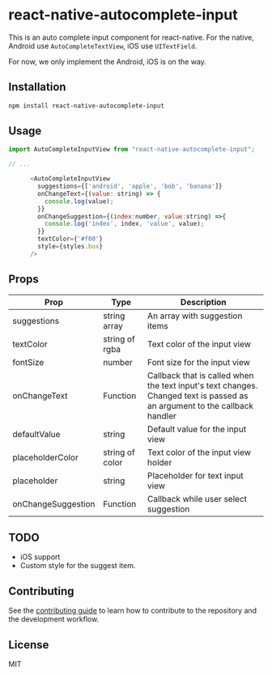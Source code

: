 # react-native-autocomplete-input

This is an auto complete input component for react-native. For the native, Android use `AutoCompleteTextView`, iOS use `UITextField`.

For now, we only implement the Android, iOS is on the way.

## Installation

```sh
npm install react-native-autocomplete-input
```

## Usage

```js
import AutoCompleteInputView from "react-native-autocomplete-input";

// ...

      <AutoCompleteInputView
        suggestions={['android', 'apple', 'bob', 'banana']}
        onChangeText={(value: string) => {
          console.log(value);
        }}
        onChangeSuggestion={(index:number, value:string) =>{
          console.log('index', index, 'value', value);
        }}
        textColor={'#f00'}
        style={styles.box}
      />

```

## Props

| Prop               | Type            | Description                                                  |
| ------------------ | --------------- | ------------------------------------------------------------ |
| suggestions        | string array    | An array with suggestion items                               |
| textColor          | string of rgba  | Text color of the input view                                 |
| fontSize           | number          | Font size for the input view                                 |
| onChangeText       | Function        | Callback that is called when the text input's text changes. Changed text is passed as an argument to the callback handler |
| defaultValue       | string          | Default value for the input view                             |
| placeholderColor   | string of color | Text color of the input view holder                          |
| placeholder        | string          | Placeholder for text input view                              |
| onChangeSuggestion | Function        | Callback while user select suggestion                        |



## TODO

- iOS support
- Custom style for the suggest item.

## Contributing

See the [contributing guide](CONTRIBUTING.md) to learn how to contribute to the repository and the development workflow.

## License

MIT
